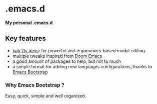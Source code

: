 # .emacs.d
**My personal .emacs.d**


## Key features
- [xah-fly-keys](https://github.com/xahlee/xah-fly-keys): for powerful and ergonomics-based modal editing
- multiple tweaks inspired from [Doom Emacs](https://github.com/hlissner/doom-emacs)
- a good amount of packages to help, but not to much
- a simple format for adding new languages configurations, thanks to [Emacs Bootstrap](http://emacs-bootstrap.com)

### Why Emacs Bootstrap ?
Easy, quick, simple and well organized.
